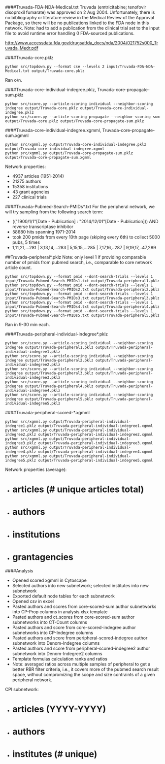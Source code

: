 ####Truvada-FDA-NDA-Medical.txt
Truvada (emtricitabine; tenofovir disoproxil fumarate) was approved on 2 Aug 2004. Unfortunately, there is no bibliography or literature review in the Medical Review of the Approval Package, so there will be no publications linked to the FDA node in this network. Note: had to add a publication from the clinical trial set to the input file to avoid runtime error handling 0 FDA-sourced publications.

http://www.accessdata.fda.gov/drugsatfda_docs/nda/2004/021752s000_Truvada_Medr.pdf

####Truvada-core.pklz
```
python src/topdown.py --format cse --levels 2 input/Truvada-FDA-NDA-Medical.txt output/Truvada-core.pklz
```
Ran o/n.

####Truvada-core-individual-indegree.pklz, Truvada-core-propagate-sum.pklz
```
python src/score.py --article-scoring individual --neighbor-scoring indegree output/Truvada-core.pklz output/Truvada-core-individual-indegree.pklz
python src/score.py --article-scoring propagate --neighbor-scoring sum output/Truvada-core.pklz output/Truvada-core-propagate-sum.pklz
```

####Truvada-core-individual-indegree.xgmml, Truvada-core-propagate-sum.xgmml
```
python src/xgmml.py output/Truvada-core-individual-indegree.pklz output/Truvada-core-individual-indegree.xgmml
python src/xgmml.py output/Truvada-core-propagate-sum.pklz output/Truvada-core-propagate-sum.xgmml
```
Network properties:
* 4937 articles (1951-2014)
* 21275 authors
* 15358 institutions
* 43 grant agencies
* 227 clinical trials 


####Truvada-Pubmed-Search-PMIDs*.txt
For the peripheral network, we will try sampling from the following search term:
* (("1900/1/1"[Date - Publication] : "2014/12/01"[Date - Publication])) AND reverse transcriptase inhibitor
 * 58680 hits spanning 1971-2014 
  * took 200 pmids from every 10th page (skiping every 6th) to collect 5000 pubs, 5 times 
   * 1,11,21,...281 | 3,13,14,...283 | 5,15,15,...285 | 7,17,16,..287 | 9,19,17,..47,289

##Truvada-peripheral*.pklz
Note: only level 1 if providing comparable number of pmids from pubmed search, i.e., comparable to core network article count.
```
python src/topdown.py --format pmid --dont-search-trials --levels 1 input/Truvada-Pubmed-Search-PMIDs1.txt output/Truvada-peripheral1.pklz
python src/topdown.py --format pmid --dont-search-trials --levels 1 input/Truvada-Pubmed-Search-PMIDs2.txt output/Truvada-peripheral2.pklz
python src/topdown.py --format pmid --dont-search-trials --levels 1 input/Truvada-Pubmed-Search-PMIDs3.txt output/Truvada-peripheral3.pklz
python src/topdown.py --format pmid --dont-search-trials --levels 1 input/Truvada-Pubmed-Search-PMIDs4.txt output/Truvada-peripheral4.pklz
python src/topdown.py --format pmid --dont-search-trials --levels 1 input/Truvada-Pubmed-Search-PMIDs5.txt output/Truvada-peripheral5.pklz
```
Ran in 9-30 min each.

####Truvada-peripheral-individual-indegree*.pklz
```
python src/score.py --article-scoring individual --neighbor-scoring indegree output/Truvada-peripheral1.pklz output/Truvada-peripheral-individual-indegree1.pklz
python src/score.py --article-scoring individual --neighbor-scoring indegree output/Truvada-peripheral2.pklz output/Truvada-peripheral-individual-indegree2.pklz
python src/score.py --article-scoring individual --neighbor-scoring indegree output/Truvada-peripheral3.pklz output/Truvada-peripheral-individual-indegree3.pklz
python src/score.py --article-scoring individual --neighbor-scoring indegree output/Truvada-peripheral4.pklz output/Truvada-peripheral-individual-indegree4.pklz
python src/score.py --article-scoring individual --neighbor-scoring indegree output/Truvada-peripheral5.pklz output/Truvada-peripheral-individual-indegree5.pklz
```

####Truvada-peripheral-scored-*.xgmml
```
python src/xgmml.py output/Truvada-peripheral-individual-indegree1.pklz output/Truvada-peripheral-individual-indegree1.xgmml
python src/xgmml.py output/Truvada-peripheral-individual-indegree2.pklz output/Truvada-peripheral-individual-indegree2.xgmml
python src/xgmml.py output/Truvada-peripheral-individual-indegree3.pklz output/Truvada-peripheral-individual-indegree3.xgmml
python src/xgmml.py output/Truvada-peripheral-individual-indegree4.pklz output/Truvada-peripheral-individual-indegree4.xgmml
python src/xgmml.py output/Truvada-peripheral-individual-indegree5.pklz output/Truvada-peripheral-individual-indegree5.xgmml
```
Network properties (average):
* # articles (# unique articles total)
* # authors
* # institutions
* # grantagencies

####Analysis
* Opened scored xgmml in Cytoscape
* Selected authors into new subnetwork; selected institutes into new subnetwork
* Exported default node tables for each subnetwork
* Opened csv in excel
* Pasted authors and scores from core-scored-sum author subnetworks into CP-Prop columns in analysis.xlsx template
* Pasted authors and ct_scores from core-scored-sum author subnetworks into CT-Count columns
* Pasted authors and score from core-scored-indegree author subnetworks into CP-Indegree columns
* Pasted authors and score from peripheral-scored-indegree author subnetwork into Denom-Indegree columns
* Pasted authors and score from peripheral-scored-indegree2 author subnetwork into Denom-Indegree2 columns
* Template formulas calculation ranks and ratios
* Note: averaged ratios across multiple samples of peripheral to get a better RBR filter criteria, i.e., it covers more of the pubmed search result space, without compromizing the scope and size contraints of a given peripheral network. 

CPI subnetwork:
* # articles (YYYY-YYYY)
* # authors
* # institutes (# unique)
